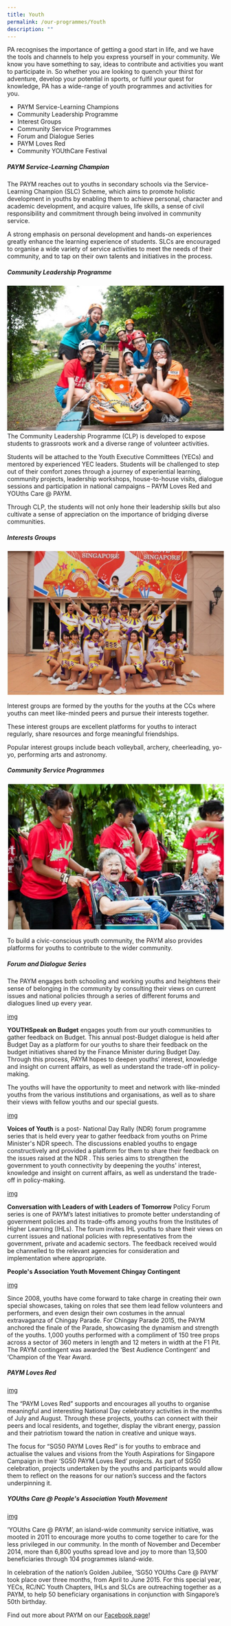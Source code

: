 ```yaml
---
title: Youth
permalink: /our-programmes/Youth
description: ""
---
```

PA recognises the importance of getting a good start in life, and we have the tools and channels to help you express yourself in your community. We know you have something to say, ideas to contribute and activities you want to participate in. So whether you are looking to quench your thirst for adventure, develop your potential in sports, or fulfil your quest for knowledge, PA has a wide-range of youth programmes and activities for you.

* PAYM Service-Learning Champions
* Community Leadership Programme
* Interest Groups
* Community Service Programmes
* Forum and Dialogue Series
* PAYM Loves Red
* Community YOUthCare Festival


##### PAYM Service-Learning Champion


The PAYM reaches out to youths in secondary schools via the Service-Learning Champion (SLC) Scheme, which aims to promote holistic development in youths by enabling them to achieve personal, character and academic development, and acquire values, life skills, a sense of civil responsibility and commitment through being involved in community service.

A strong emphasis on personal development and hands-on experiences greatly enhance the learning experience of students. SLCs are encouraged to organise a wide variety of service activities to meet the needs of their community, and to tap on their own talents and initiatives in the process.


##### Community Leadership Programme

![](/images/Programmes/Youth/CLP.jpg)
The Community Leadership Programme (CLP) is developed to expose students to grassroots work and a diverse range of volunteer activities.

Students will be attached to the Youth Executive Committees (YECs) and mentored by experienced YEC leaders. Students will be challenged to step out of their comfort zones through a journey of experiential learning, community projects, leadership workshops, house-to-house visits, dialogue sessions and participation in national campaigns – PAYM Loves Red and YOUths Care @ PAYM.

Through CLP, the students will not only hone their leadership skills but also cultivate a sense of appreciation on the importance of bridging diverse communities.

##### Interests Groups
![](/images/Programmes/Youth/IG.jpg)

Interest groups are formed by the youths for the youths at the CCs where youths can meet like-minded peers and pursue their interests together.

These interest groups are excellent platforms for youths to interact regularly, share resources and forge meaningful friendships.

Popular interest groups include beach volleyball, archery, cheerleading, yo-yo, performing arts and astronomy.

##### Community Service Programmes
![](/images/Programmes/Youth/Comm%20Service.jpg)

To build a civic-conscious youth community, the PAYM also provides platforms for youths to contribute to the wider community.


##### Forum and Dialogue Series

The PAYM engages both schooling and working youths and heightens their sense of belonging in the community by consulting their views on current issues and national policies through a series of different forums and dialogues lined up every year.

[img]()

**YOUTHSpeak on Budget** engages youth from our youth communities to gather feedback on Budget. This annual post-Budget dialogue is held after Budget Day as a platform for our youths to share their feedback on the budget initiatives shared by the Finance Minister during Budget Day. Through this process, PAYM hopes to deepen youths’ interest, knowledge and insight on current affairs, as well as understand the trade-off in policy-making.

The youths will have the opportunity to meet and network with like-minded youths from the various institutions and organisations, as well as to share their views with fellow youths and our special guests.

[img]()

**Voices of Youth** is a post- National Day Rally (NDR) forum programme series that is held every year to gather feedback from youths on Prime Minister's NDR speech. The discussions enabled youths to engage constructively and provided a platform for them to share their feedback on the issues raised at the NDR . This series aims to strengthen the government to youth connectivity by deepening the youths' interest, knowledge and insight on current affairs, as well as understand the trade-off in policy-making.

[img]()

**Conversation with Leaders of with Leaders of Tomorrow** Policy Forum series is one of PAYM’s latest initiatives to promote better understanding of government policies and its trade-offs among youths from the Institutes of Higher Learning (IHLs). The forum invites IHL youths to share their views on current issues and national policies with representatives from the government, private and academic sectors. The feedback received would be channelled to the relevant agencies for consideration and implementation where appropriate.

**People's Association Youth Movement Chingay Contingent**

[img]()

Since 2008, youths have come forward to take charge in creating their own special showcases, taking on roles that see them lead fellow volunteers and performers, and even design their own costumes in the annual extravaganza of Chingay Parade. For Chingay Parade 2015, the PAYM anchored the finale of the Parade, showcasing the dynamism and strength of the youths. 1,000 youths performed with a compliment of 150 tree props across a sector of 360 meters in length and 12 meters in width at the F1 Pit. The PAYM contingent was awarded the ‘Best Audience Contingent’ and ‘Champion of the Year Award.

 

##### PAYM Loves Red

[img]()

The “PAYM Loves Red” supports and encourages all youths to organise meaningful and interesting National Day celebratory activities in the months of July and August. Through these projects, youths can connect with their peers and local residents, and together, display the vibrant energy, passion and their patriotism toward the nation in creative and unique ways.

The focus for “SG50 PAYM Loves Red” is for youths to embrace and actualise the values and visions from the Youth Aspirations for Singapore Campaign in their ‘SG50 PAYM Loves Red’ projects. As part of SG50 celebration, projects undertaken by the youths and participants would allow them to reflect on the reasons for our nation’s success and the factors underpinning it.

##### YOUths Care @ People's Association Youth Movement
[img]()

‘YOUths Care @ PAYM’, an island-wide community service initiative, was mooted in 2011 to encourage more youths to come together to care for the less privileged in our community. In the month of November and December 2014, more than 6,800 youths spread love and joy to more than 13,500 beneficiaries through 104 programmes island-wide.

In celebration of the nation’s Golden Jubilee, ‘SG50 YOUths Care @ PAYM’ took place over three months, from April to June 2015. For this special year, YECs, RC/NC Youth Chapters, IHLs and SLCs are outreaching together as a PAYM, to help 50 beneficiary organisations in conjunction with Singapore’s 50th birthday.

Find out more about PAYM on our [Facebook page](https://www.facebook.com/PAYMyouths)!